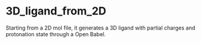 # 3D_ligand_from_2D
Starting from a 2D mol file, it generates a 3D ligand with partial charges and protonation state through a Open Babel.
